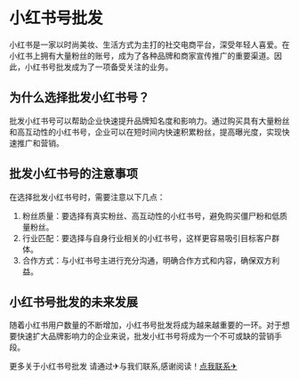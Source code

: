 # 小红书号批发

小红书是一家以时尚美妆、生活方式为主打的社交电商平台，深受年轻人喜爱。在小红书上拥有大量粉丝的账号，成为了各种品牌和商家宣传推广的重要渠道。因此，小红书号批发成为了一项备受关注的业务。

## 为什么选择批发小红书号？

批发小红书号可以帮助企业快速提升品牌知名度和影响力。通过购买具有大量粉丝和高互动性的小红书号，企业可以在短时间内快速积累粉丝，提高曝光度，实现快速推广和营销。

## 批发小红书号的注意事项

在选择批发小红书号时，需要注意以下几点：

1. 粉丝质量：要选择有真实粉丝、高互动性的小红书号，避免购买僵尸粉和低质量粉丝。
2. 行业匹配：要选择与自身行业相关的小红书号，这样更容易吸引目标客户群体。
3. 合作方式：与小红书号主进行充分沟通，明确合作方式和内容，确保双方利益。

## 小红书号批发的未来发展

随着小红书用户数量的不断增加，小红书号批发将成为越来越重要的一环。对于想要快速扩大品牌影响力的企业来说，批发小红书号将成为一个不可或缺的营销手段。

更多关于小红书号批发 请通过✈与我们联系,感谢阅读！[点我联系✈](https://ad.k02.cc)